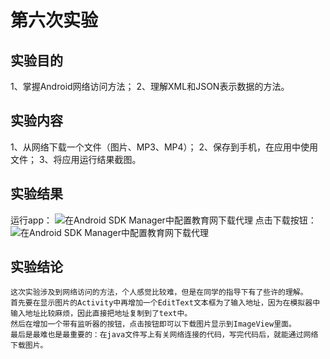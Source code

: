 # 第六次实验

## 实验目的
  1、掌握Android网络访问方法；
  2、理解XML和JSON表示数据的方法。
  
## 实验内容
  1、从网络下载一个文件（图片、MP3、MP4）；
  2、保存到手机，在应用中使用文件；
  3、将应用运行结果截图。
  
## 实验结果
  运行app：
  ![在Android SDK Manager中配置教育网下载代理](https://github.com/sawthesunset44times/android-labs-2018/blob/master/soft1614080902433/%E5%AE%9E%E9%AA%8C6-1.png?raw=true "配置教育网下载代理")
  点击下载按钮：
  ![在Android SDK Manager中配置教育网下载代理](https://github.com/sawthesunset44times/android-labs-2018/blob/master/soft1614080902433/%E5%AE%9E%E9%AA%8C6-2.png?raw=true "配置教育网下载代理")
## 实验结论
    这次实验涉及到网络访问的方法，个人感觉比较难，但是在同学的指导下有了些许的理解。
    首先要在显示图片的Activity中再增加一个EditText文本框为了输入地址，因为在模拟器中输入地址比较麻烦，因此直接把地址复制到了text中。
    然后在增加一个带有监听器的按钮，点击按钮即可以下载图片显示到ImageView里面。
    最后是最难也是最重要的：在java文件写上有关网络连接的代码，写完代码后，就能通过网络下载图片。
